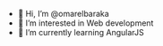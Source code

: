 - 👋 Hi, I’m @omarelbaraka
- 👀 I’m interested in Web development 
- 🌱 I’m currently learning AngularJS

<!---
omarelbaraka/omarelbaraka is a ✨ special ✨ repository because its `README.md` (this file) appears on your GitHub profile.
You can click the Preview link to take a look at your changes.
--->
